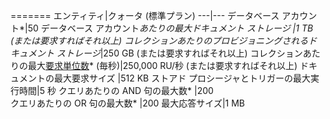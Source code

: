 =======
エンティティ|クォータ (標準プラン)
---|---
データベース アカウント*|50
データベース アカウント*あたりの最大ドキュメント ストレージ |1 TB (または要求すればそれ以上)
コレクションあたりのプロビジョニングされるドキュメント ストレージ*|250 GB (または要求すればそれ以上)
コレクションあたりの最大[要求単位数](../articles/documentdb/documentdb-request-units.md)* (毎秒)|250,000 RU/秒 (または要求すればそれ以上)
ドキュメントの最大要求サイズ |512 KB
ストアド プロシージャとトリガーの最大実行時間|5 秒
クエリあたりの AND 句の最大数* |200		
クエリあたりの OR 句の最大数* |200
最大応答サイズ|1 MB

<!---HONumber=AcomDC_0420_2016-->